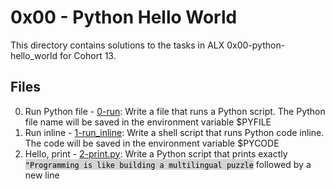 # 0x00 - Python Hello World

This directory contains solutions to the tasks in ALX 0x00-python-hello_world for Cohort 13.

## Files

0. Run Python file - [0-run](./0-run): Write a file that runs a Python script. The Python file name will be saved in the environment variable $PYFILE
1. Run inline - [1-run_inline](./1-run_inline): Write a shell script that runs Python code inline. The code will be saved in the environment variable $PYCODE
2. Hello, print - [2-print.py](./2-print.py): Write a Python script that prints exactly <span style = "color:#000000; background-color:#d3d3d3">``"Programming is like building a multilingual puzzle``</span> followed by a new line
